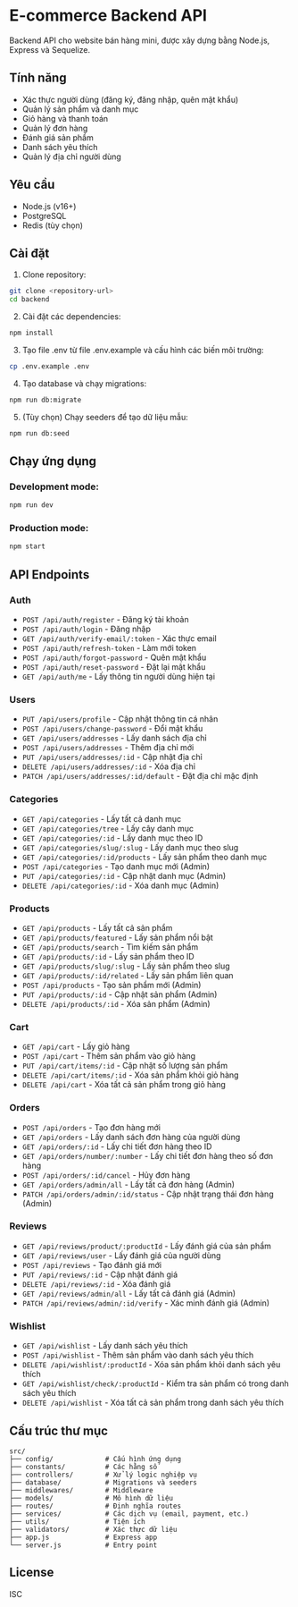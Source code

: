 # E-commerce Backend API

Backend API cho website bán hàng mini, được xây dựng bằng Node.js, Express và Sequelize.

## Tính năng

- Xác thực người dùng (đăng ký, đăng nhập, quên mật khẩu)
- Quản lý sản phẩm và danh mục
- Giỏ hàng và thanh toán
- Quản lý đơn hàng
- Đánh giá sản phẩm
- Danh sách yêu thích
- Quản lý địa chỉ người dùng

## Yêu cầu

- Node.js (v16+)
- PostgreSQL
- Redis (tùy chọn)

## Cài đặt

1. Clone repository:

```bash
git clone <repository-url>
cd backend
```

2. Cài đặt các dependencies:

```bash
npm install
```

3. Tạo file .env từ file .env.example và cấu hình các biến môi trường:

```bash
cp .env.example .env
```

4. Tạo database và chạy migrations:

```bash
npm run db:migrate
```

5. (Tùy chọn) Chạy seeders để tạo dữ liệu mẫu:

```bash
npm run db:seed
```

## Chạy ứng dụng

### Development mode:

```bash
npm run dev
```

### Production mode:

```bash
npm start
```

## API Endpoints

### Auth

- `POST /api/auth/register` - Đăng ký tài khoản
- `POST /api/auth/login` - Đăng nhập
- `GET /api/auth/verify-email/:token` - Xác thực email
- `POST /api/auth/refresh-token` - Làm mới token
- `POST /api/auth/forgot-password` - Quên mật khẩu
- `POST /api/auth/reset-password` - Đặt lại mật khẩu
- `GET /api/auth/me` - Lấy thông tin người dùng hiện tại

### Users

- `PUT /api/users/profile` - Cập nhật thông tin cá nhân
- `POST /api/users/change-password` - Đổi mật khẩu
- `GET /api/users/addresses` - Lấy danh sách địa chỉ
- `POST /api/users/addresses` - Thêm địa chỉ mới
- `PUT /api/users/addresses/:id` - Cập nhật địa chỉ
- `DELETE /api/users/addresses/:id` - Xóa địa chỉ
- `PATCH /api/users/addresses/:id/default` - Đặt địa chỉ mặc định

### Categories

- `GET /api/categories` - Lấy tất cả danh mục
- `GET /api/categories/tree` - Lấy cây danh mục
- `GET /api/categories/:id` - Lấy danh mục theo ID
- `GET /api/categories/slug/:slug` - Lấy danh mục theo slug
- `GET /api/categories/:id/products` - Lấy sản phẩm theo danh mục
- `POST /api/categories` - Tạo danh mục mới (Admin)
- `PUT /api/categories/:id` - Cập nhật danh mục (Admin)
- `DELETE /api/categories/:id` - Xóa danh mục (Admin)

### Products

- `GET /api/products` - Lấy tất cả sản phẩm
- `GET /api/products/featured` - Lấy sản phẩm nổi bật
- `GET /api/products/search` - Tìm kiếm sản phẩm
- `GET /api/products/:id` - Lấy sản phẩm theo ID
- `GET /api/products/slug/:slug` - Lấy sản phẩm theo slug
- `GET /api/products/:id/related` - Lấy sản phẩm liên quan
- `POST /api/products` - Tạo sản phẩm mới (Admin)
- `PUT /api/products/:id` - Cập nhật sản phẩm (Admin)
- `DELETE /api/products/:id` - Xóa sản phẩm (Admin)

### Cart

- `GET /api/cart` - Lấy giỏ hàng
- `POST /api/cart` - Thêm sản phẩm vào giỏ hàng
- `PUT /api/cart/items/:id` - Cập nhật số lượng sản phẩm
- `DELETE /api/cart/items/:id` - Xóa sản phẩm khỏi giỏ hàng
- `DELETE /api/cart` - Xóa tất cả sản phẩm trong giỏ hàng

### Orders

- `POST /api/orders` - Tạo đơn hàng mới
- `GET /api/orders` - Lấy danh sách đơn hàng của người dùng
- `GET /api/orders/:id` - Lấy chi tiết đơn hàng theo ID
- `GET /api/orders/number/:number` - Lấy chi tiết đơn hàng theo số đơn hàng
- `POST /api/orders/:id/cancel` - Hủy đơn hàng
- `GET /api/orders/admin/all` - Lấy tất cả đơn hàng (Admin)
- `PATCH /api/orders/admin/:id/status` - Cập nhật trạng thái đơn hàng (Admin)

### Reviews

- `GET /api/reviews/product/:productId` - Lấy đánh giá của sản phẩm
- `GET /api/reviews/user` - Lấy đánh giá của người dùng
- `POST /api/reviews` - Tạo đánh giá mới
- `PUT /api/reviews/:id` - Cập nhật đánh giá
- `DELETE /api/reviews/:id` - Xóa đánh giá
- `GET /api/reviews/admin/all` - Lấy tất cả đánh giá (Admin)
- `PATCH /api/reviews/admin/:id/verify` - Xác minh đánh giá (Admin)

### Wishlist

- `GET /api/wishlist` - Lấy danh sách yêu thích
- `POST /api/wishlist` - Thêm sản phẩm vào danh sách yêu thích
- `DELETE /api/wishlist/:productId` - Xóa sản phẩm khỏi danh sách yêu thích
- `GET /api/wishlist/check/:productId` - Kiểm tra sản phẩm có trong danh sách yêu thích
- `DELETE /api/wishlist` - Xóa tất cả sản phẩm trong danh sách yêu thích

## Cấu trúc thư mục

```
src/
├── config/             # Cấu hình ứng dụng
├── constants/          # Các hằng số
├── controllers/        # Xử lý logic nghiệp vụ
├── database/           # Migrations và seeders
├── middlewares/        # Middleware
├── models/             # Mô hình dữ liệu
├── routes/             # Định nghĩa routes
├── services/           # Các dịch vụ (email, payment, etc.)
├── utils/              # Tiện ích
├── validators/         # Xác thực dữ liệu
├── app.js              # Express app
└── server.js           # Entry point
```

## License

ISC
